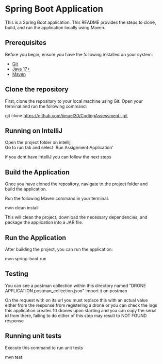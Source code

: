 # Spring Boot Application

This is a Spring Boot application. This README provides the steps to clone, build, and run the application locally using Maven.

## Prerequisites

Before you begin, ensure you have the following installed on your system:

- [Git](https://git-scm.com/)
- [Java 17+](https://adoptopenjdk.net/)
- [Maven](https://maven.apache.org/)

## Clone the repository

First, clone the repository to your local machine using Git. Open your terminal and run the following command:

git clone https://github.com/jimuel30/CodingAssessment-.git



## Running on IntelliJ
Open the project folder on intellij<br>
Go to run tab and select 'Run Assignment Application'<br>


if you dont have IntelliJ you can follow the next steps



## Build the Application
Once you have cloned the repository, navigate to the project folder and build the application.


Run the following Maven command in your terminal:

mvn clean install

This will clean the project, download the necessary dependencies, and package the application into a JAR file.


## Run the Application
After building the project, you can run the application:

mvn spring-boot:run


## Testing

You can see a postman collection within this directory named "DRONE APPLICATION.postman_collection.json"
Import it on postman

On the request with <drone-serial-id> on its url you must replace this with an actual value either from the response
from registering a drone or you can check the logs this application creates 10 drones upon starting and you can copy
the serial id from there, failing to do either of this step may result to NOT FOUND response


##  Running unit tests

Execute this command to run unit tests

mvn test


